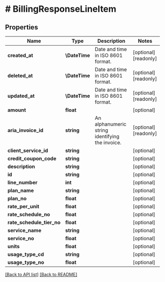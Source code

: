 # # BillingResponseLineItem

## Properties

Name | Type | Description | Notes
------------ | ------------- | ------------- | -------------
**created_at** | **\DateTime** | Date and time in ISO 8601 format. | [optional] [readonly] 
**deleted_at** | **\DateTime** | Date and time in ISO 8601 format. | [optional] [readonly] 
**updated_at** | **\DateTime** | Date and time in ISO 8601 format. | [optional] [readonly] 
**amount** | **float** |  | [optional] 
**aria_invoice_id** | **string** | An alphanumeric string identifying the invoice. | [optional] [readonly] 
**client_service_id** | **string** |  | [optional] 
**credit_coupon_code** | **string** |  | [optional] 
**description** | **string** |  | [optional] 
**id** | **string** |  | [optional] 
**line_number** | **int** |  | [optional] 
**plan_name** | **string** |  | [optional] 
**plan_no** | **float** |  | [optional] 
**rate_per_unit** | **float** |  | [optional] 
**rate_schedule_no** | **float** |  | [optional] 
**rate_schedule_tier_no** | **float** |  | [optional] 
**service_name** | **string** |  | [optional] 
**service_no** | **float** |  | [optional] 
**units** | **float** |  | [optional] 
**usage_type_cd** | **string** |  | [optional] 
**usage_type_no** | **float** |  | [optional] 


[[Back to API list]](../../README.md#endpoints) [[Back to README]](../../README.md)
